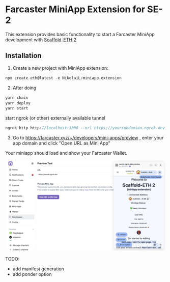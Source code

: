 # Farcaster MiniApp Extension for SE-2

This extension provides basic functionality to start a Farcaster MiniApp development with [Scaffold-ETH 2](https://scaffoldeth.io)


## Installation

1. Create a new project with MiniApp extension:

```typescript
npx create-eth@latest -e NikolaiL/miniapp-extension
```


2. After doing 

```typescript
yarn chain
yarn deploy
yarn start
```

start ngrok (or other) externally available tunnel

```typescript
ngrok http http://localhost:3000 --url https://yoursubdomian.ngrok.dev
```

3. Go to https://farcaster.xyz/~/developers/mini-apps/preview , enter your app domain and click "Open URL as Mini App"


Your miniapp should load and show your Farcaster Wallet.

![MiniApp Screenshot](images/MiniAppScreenshot.png)

TODO:
- add manifest generation
- add ponder option


